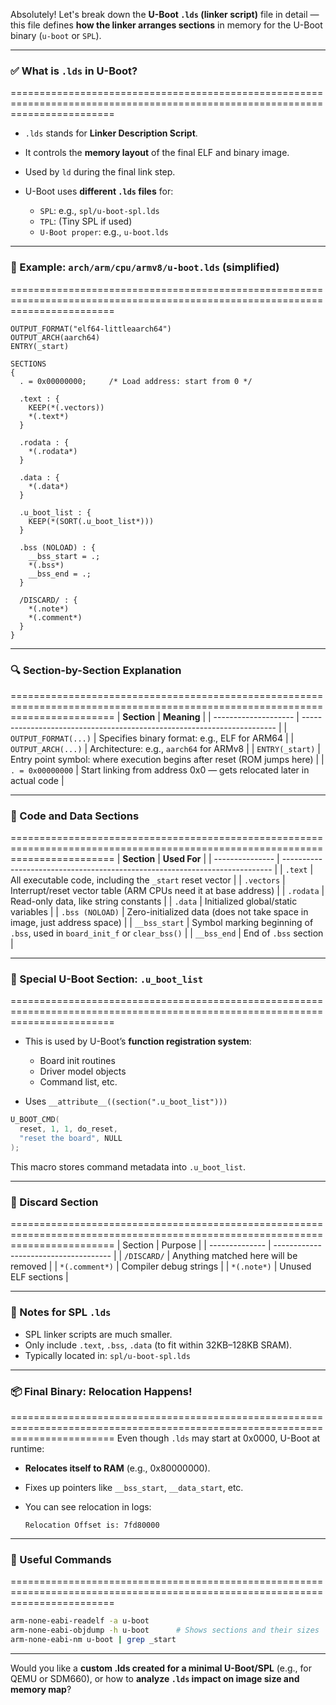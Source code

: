 Absolutely! Let's break down the **U-Boot `.lds` (linker script)** file in detail — this file defines **how the linker arranges sections** in memory for the U-Boot binary (`u-boot` or `SPL`).

---

### ✅ What is `.lds` in U-Boot?
==============================================================================================================================
* `.lds` stands for **Linker Description Script**.
* It controls the **memory layout** of the final ELF and binary image.
* Used by `ld` during the final link step.
* U-Boot uses **different `.lds` files** for:

  * `SPL`: e.g., `spl/u-boot-spl.lds`
  * `TPL`: (Tiny SPL if used)
  * `U-Boot proper`: e.g., `u-boot.lds`

---

### 📁 Example: `arch/arm/cpu/armv8/u-boot.lds` (simplified)
==============================================================================================================================
```ld
OUTPUT_FORMAT("elf64-littleaarch64")
OUTPUT_ARCH(aarch64)
ENTRY(_start)

SECTIONS
{
  . = 0x00000000;     /* Load address: start from 0 */

  .text : {
    KEEP(*(.vectors))
    *(.text*)
  }

  .rodata : {
    *(.rodata*)
  }

  .data : {
    *(.data*)
  }

  .u_boot_list : {
    KEEP(*(SORT(.u_boot_list*)))
  }

  .bss (NOLOAD) : {
    __bss_start = .;
    *(.bss*)
    __bss_end = .;
  }

  /DISCARD/ : {
    *(.note*)
    *(.comment*)
  }
}
```

---

### 🔍 Section-by-Section Explanation
==============================================================================================================================
| **Section**          | **Meaning**                                                             |
| -------------------- | ----------------------------------------------------------------------- |
| `OUTPUT_FORMAT(...)` | Specifies binary format: e.g., ELF for ARM64                            |
| `OUTPUT_ARCH(...)`   | Architecture: e.g., `aarch64` for ARMv8                                 |
| `ENTRY(_start)`      | Entry point symbol: where execution begins after reset (ROM jumps here) |
| `. = 0x00000000`     | Start linking from address 0x0 — gets relocated later in actual code    |

---

### 🔧 Code and Data Sections
==============================================================================================================================
| **Section**     | **Used For**                                                                |
| --------------- | --------------------------------------------------------------------------- |
| `.text`         | All executable code, including the `_start` reset vector                    |
| `.vectors`      | Interrupt/reset vector table (ARM CPUs need it at base address)             |
| `.rodata`       | Read-only data, like string constants                                       |
| `.data`         | Initialized global/static variables                                         |
| `.bss (NOLOAD)` | Zero-initialized data (does not take space in image, just address space)    |
| `__bss_start`   | Symbol marking beginning of `.bss`, used in `board_init_f` or `clear_bss()` |
| `__bss_end`     | End of `.bss` section                                                       |

---

### 📜 Special U-Boot Section: `.u_boot_list`
==============================================================================================================================
* This is used by U-Boot’s **function registration system**:

  * Board init routines
  * Driver model objects
  * Command list, etc.
* Uses `__attribute__((section(".u_boot_list")))`

```c
U_BOOT_CMD(
  reset, 1, 1, do_reset,
  "reset the board", NULL
);
```

This macro stores command metadata into `.u_boot_list`.

---

### 🧹 Discard Section
==============================================================================================================================
| Section        | Purpose                               |
| -------------- | ------------------------------------- |
| `/DISCARD/`    | Anything matched here will be removed |
| `*(.comment*)` | Compiler debug strings                |
| `*(.note*)`    | Unused ELF sections                   |

---

### 🧠 Notes for SPL `.lds`

* SPL linker scripts are much smaller.
* Only include `.text`, `.bss`, `.data` (to fit within 32KB–128KB SRAM).
* Typically located in: `spl/u-boot-spl.lds`

---

### 📦 Final Binary: Relocation Happens!
==============================================================================================================================
Even though `.lds` may start at 0x0000, U-Boot at runtime:

* **Relocates itself to RAM** (e.g., 0x80000000).
* Fixes up pointers like `__bss_start`, `__data_start`, etc.
* You can see relocation in logs:

  ```log
  Relocation Offset is: 7fd80000
  ```

---

### 📌 Useful Commands
==============================================================================================================================
```bash
arm-none-eabi-readelf -a u-boot
arm-none-eabi-objdump -h u-boot      # Shows sections and their sizes
arm-none-eabi-nm u-boot | grep _start
```

---

Would you like a **custom .lds created for a minimal U-Boot/SPL** (e.g., for QEMU or SDM660), or how to **analyze `.lds` impact on image size and memory map**?
